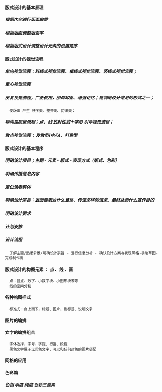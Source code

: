 

####  版式设计的基本原理
##### 根据内容进行版面编排
##### 根据版面调整版面率
##### 根据版式设计调整设计元素的设置顺序

####  版式设计的视觉流程
##### 单向视觉流程：斜线式视觉流程、横线式视觉流程、竖线式视觉流程；
##### 重心视觉流程
##### 反复视觉流程，广泛使用，加深印象、增强记忆；是视觉设计常用的形式之一；
      使版面 产生 秩序美、整齐美、韵律美；
##### 导向型视觉流程；点、线 放射性或十字形 引导视觉流程；
##### 散点视觉流程； 发散型(中心)、打散型

####  版式设计的基本程序
##### 明确设计项目；主题 - 元素 - 版式 - 表现方式（版式、色彩）
##### 明确传播信息内容
##### 定位读者群体
##### 明确设计宗旨：版面要表达什么意思、传递怎样的信息、最终达到什么宣传目的
##### 明确设计要求
##### 计划安排
##### 设计流程
      了解主题/熟悉背景/明确设计宗旨 - 进行信息分析 - 确认设计方案与表现风格-手绘草图-完成制作稿

####  版式设计的构图元素 ： 点 、线 、面
      点：圆点、数字、小数字块、小图形块等等
      线的空间分割

####  各种构图样式
      标准式：自上而下，标题、图片、副标题、说明文字

####  图片的编排

#### 文字的编排组合
      字体选择、字号、字距、行距、段距
      黑色文字属于无彩色文字，可以和任何颜色的图片搭配
####  网格的应用

####  色彩篇
##### 色相 明度 纯度  色彩三要素
